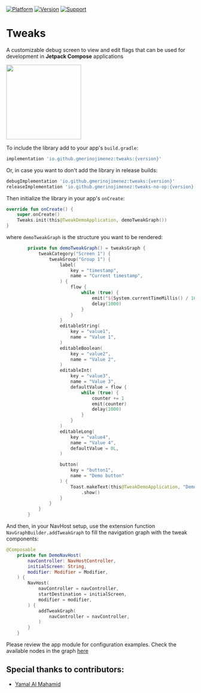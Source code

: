 [![Platform](https://img.shields.io/badge/Platform-Android-brightgreen)](https://github.com/gmerinojimenez/tweaks)
[![Version](https://maven-badges.herokuapp.com/maven-central/io.github.gmerinojimenez/tweaks/badge.png)](https://search.maven.org/artifact/io.github.gmerinojimenez/tweaks)
[![Support](https://img.shields.io/badge/Support-%3E%3D%20Android%205.0-brightgreen)](https://github.com/Telefonica/mistica-android)

# Tweaks
A customizable debug screen to view and edit flags that can be used for development in **Jetpack Compose** applications

<img src="https://user-images.githubusercontent.com/4595241/136670126-10564d0c-9cc8-4758-bcdb-8ce7246b654e.gif" data-canonical-src="https://user-images.githubusercontent.com/4595241/136670126-10564d0c-9cc8-4758-bcdb-8ce7246b654e.gif" width="200" />

To include the library add to your app's `build.gradle`:

```gradle
implementation 'io.github.gmerinojimenez:tweaks:{version}'
```

Or, in case you want to don't add the library in release builds:
```gradle
debugImplementation 'io.github.gmerinojimenez:tweaks:{version}'
releaseImplementation 'io.github.gmerinojimenez:tweaks-no-op:{version}'
```

Then initialize the library in your app's `onCreate`:
```kotlin
override fun onCreate() {
    super.onCreate()
    Tweaks.init(this@TweakDemoApplication, demoTweakGraph())
}
```

where `demoTweakGraph` is the structure you want to be rendered:
```kotlin
        private fun demoTweakGraph() = tweaksGraph {
            tweakCategory("Screen 1") {
                tweakGroup("Group 1") {
                    label(
                        key = "timestamp",
                        name = "Current timestamp",
                    ) {
                        flow {
                            while (true) {
                                emit("${System.currentTimeMillis() / 1000}")
                                delay(1000)
                            }
                        }
                    }
                    editableString(
                        key = "value1",
                        name = "Value 1",
                    )
                    editableBoolean(
                        key = "value2",
                        name = "Value 2",
                    )
                    editableInt(
                        key = "value3",
                        name = "Value 3",
                        defaultValue = flow {
                            while (true) {
                                counter += 1
                                emit(counter)
                                delay(1000)
                            }
                        }
                    )
                    editableLong(
                        key = "value4",
                        name = "Value 4",
                        defaultValue = 0L,
                    )

                    button(
                        key = "button1",
                        name = "Demo button"
                    ) {
                        Toast.makeText(this@TweakDemoApplication, "Demo button", Toast.LENGTH_LONG)
                            .show()
                    }
                }
            }
        }
```

And then, in your NavHost setup, use the extension function `NavGraphBuilder.addTweakGraph` to fill the navigation graph with the tweak components:
```kotlin
@Composable
    private fun DemoNavHost(
        navController: NavHostController,
        initialScreen: String,
        modifier: Modifier = Modifier,
    ) {
        NavHost(
            navController = navController,
            startDestination = initialScreen,
            modifier = modifier,
        ) {
            addTweakGraph(
                navController = navController,
            )
        }
    }
```

Please review the app module for configuration examples. Check the available nodes in the graph [here](https://github.com/gmerinojimenez/tweaks/blob/main/library/src/enabled/java/com/gmerino/tweak/domain/tweakModels.kt)

## Special thanks to contributors:
* [Yamal Al Mahamid](https://github.com/yamal-coding)
